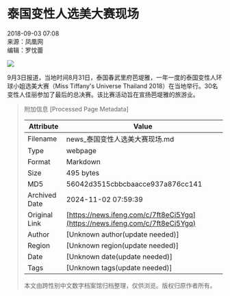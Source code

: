 # 泰国变性人选美大赛现场

2018-09-03 07:08  
来源：凤凰网  
编辑：罗忱蕾  

![](https://p3.ifengimg.com/cmpp/2018/09/03/07/0dadc3b8-8b15-4cdc-9c77-e2500af388da_size213_w1024_h754.jpg)

9月3日报道，当地时间8月31日，泰国春武里府芭堤雅，一年一度的泰国变性人环球小姐选美大赛（Miss Tiffany's Universe Thailand 2018）在当地举行。30名变性人佳丽参加了最后的总决赛。该比赛活动旨在宣扬芭堤雅的旅游业。

> 附加信息 [Processed Page Metadata]
>
> | Attribute       | Value                                  |
> |-----------------|----------------------------------------|
> | Filename        | news_泰国变性人选美大赛现场.md                             |
> | Type            | webpage                                 |
> | Format          | Markdown                               |
> | Size            | 495 bytes                           |
> | MD5             | 56042d3515cbbcbaacce937a876cc141                                  |
> | Archived Date   | 2024-11-02 07:59:39                             |
> | Original Link   | [https://news.ifeng.com/c/7ft8eCi5Ygq](https://news.ifeng.com/c/7ft8eCi5Ygq)                         |
> | Author          | [Unknown author(update needed)]                              |
> | Region          | [Unknown region(update needed)]                              |
> | Date            | [Unknown date(update needed)]                                 |
> | Tags            | [Unknown tags(update needed)]                                 |
>
> 本文由跨性别中文数字档案馆归档整理，仅供浏览。版权归原作者所有。
>